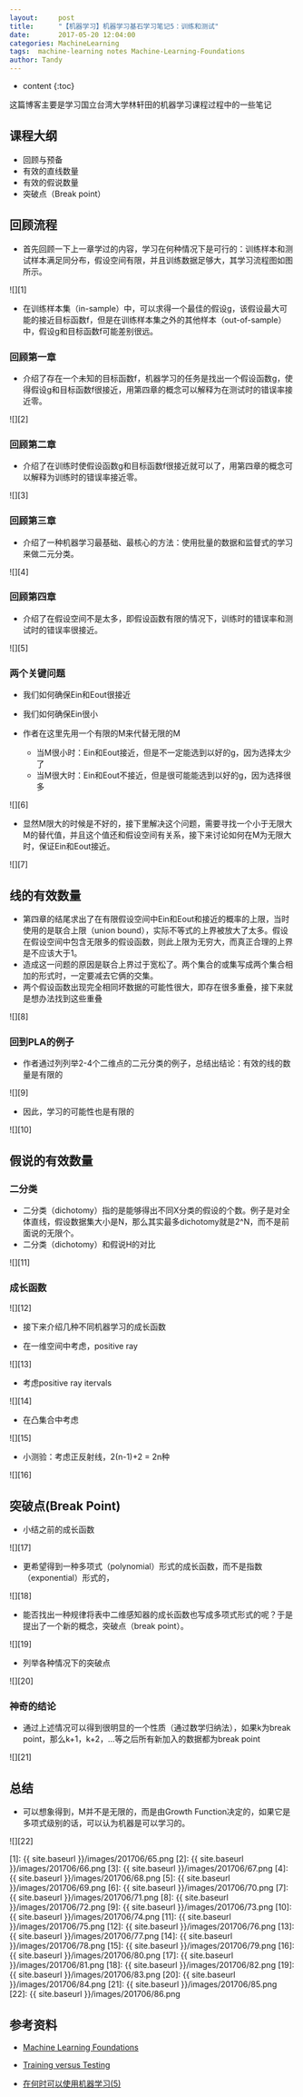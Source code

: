 ```yaml
---
layout:     post
title:      "【机器学习】机器学习基石学习笔记5：训练和测试"
date:       2017-05-20 12:04:00
categories: MachineLearning
tags:  machine-learning notes Machine-Learning-Foundations
author: Tandy
---
```


* content
{:toc}

这篇博客主要是学习国立台湾大学林轩田的机器学习课程过程中的一些笔记






## 课程大纲

- 回顾与预备
- 有效的直线数量
- 有效的假说数量
- 突破点（Break point）

## 回顾流程

- 首先回顾一下上一章学过的内容，学习在何种情况下是可行的：训练样本和测试样本满足同分布，假设空间有限，并且训练数据足够大，其学习流程图如图所示。

![][1]

- 在训练样本集（in-sample）中，可以求得一个最佳的假设g，该假设最大可能的接近目标函数f，但是在训练样本集之外的其他样本（out-of-sample）中，假设g和目标函数f可能差别很远。

### 回顾第一章

- 介绍了存在一个未知的目标函数f，机器学习的任务是找出一个假设函数g，使得假设g和目标函数f很接近，用第四章的概念可以解释为在测试时的错误率接近零。

![][2]

### 回顾第二章

- 介绍了在训练时使假设函数g和目标函数f很接近就可以了，用第四章的概念可以解释为训练时的错误率接近零。

![][3]

### 回顾第三章

- 介绍了一种机器学习最基础、最核心的方法：使用批量的数据和监督式的学习来做二元分类。

![][4]

### 回顾第四章

- 介绍了在假设空间不是太多，即假设函数有限的情况下，训练时的错误率和测试时的错误率很接近。

![][5]

### 两个关键问题

- 我们如何确保Ein和Eout很接近
- 我们如何确保Ein很小

- 作者在这里先用一个有限的M来代替无限的M
	- 当M很小时：Ein和Eout接近，但是不一定能选到以好的g，因为选择太少了
	- 当M很大时：Ein和Eout不接近，但是很可能能选到以好的g，因为选择很多

![][6]

- 显然M限大的时候是不好的，接下里解决这个问题，需要寻找一个小于无限大M的替代值，并且这个值还和假设空间有关系，接下来讨论如何在M为无限大时，保证Ein和Eout接近。

![][7]

## 线的有效数量

- 第四章的结尾求出了在有限假设空间中Ein和Eout和接近的概率的上限，当时使用的是联合上限（union bound），实际不等式的上界被放大了太多。假设在假设空间中包含无限多的假设函数，则此上限为无穷大，而真正合理的上界是不应该大于1。
- 造成这一问题的原因是联合上界过于宽松了。两个集合的或集写成两个集合相加的形式时，一定要减去它俩的交集。
- 两个假设函数出现完全相同坏数据的可能性很大，即存在很多重叠，接下来就是想办法找到这些重叠

![][8]

### 回到PLA的例子

- 作者通过列列举2-4个二维点的二元分类的例子，总结出结论：有效的线的数量是有限的

![][9]

- 因此，学习的可能性也是有限的

![][10]

## 假说的有效数量

### 二分类
- 二分类（dichotomy）指的是能够得出不同X分类的假设的个数。例子是对全体直线，假设数据集大小是N，那么其实最多dichotomy就是2^N，而不是前面说的无限个。
- 二分类（dichotomy）和假说H的对比

![][11]

### 成长函数

![][12]

- 接下来介绍几种不同机器学习的成长函数

- 在一维空间中考虑，positive ray

![][13]

- 考虑positive ray itervals

![][14]

- 在凸集合中考虑

![][15]

- 小测验：考虑正反射线，2(n-1)+2 = 2n种

![][16]

## 突破点(Break Point)

- 小结之前的成长函数

![][17]

- 更希望得到一种多项式（polynomial）形式的成长函数，而不是指数（exponential）形式的，

![][18]

- 能否找出一种规律将表中二维感知器的成长函数也写成多项式形式的呢？于是提出了一个新的概念，突破点（break point）。

![][19]

- 列举各种情况下的突破点

![][20]

### 神奇的结论
- 通过上述情况可以得到很明显的一个性质（通过数学归纳法），如果k为break point，那么k+1，k+2，...等之后所有新加入的数据都为break point

![][21]

## 总结

- 可以想象得到，M并不是无限的，而是由Growth Function决定的，如果它是多项式级别的话，可以认为机器是可以学习的。

![][22]


[1]: {{ site.baseurl }}/images/201706/65.png
[2]: {{ site.baseurl }}/images/201706/66.png
[3]: {{ site.baseurl }}/images/201706/67.png
[4]: {{ site.baseurl }}/images/201706/68.png
[5]: {{ site.baseurl }}/images/201706/69.png
[6]: {{ site.baseurl }}/images/201706/70.png
[7]: {{ site.baseurl }}/images/201706/71.png
[8]: {{ site.baseurl }}/images/201706/72.png
[9]: {{ site.baseurl }}/images/201706/73.png
[10]: {{ site.baseurl }}/images/201706/74.png
[11]: {{ site.baseurl }}/images/201706/75.png
[12]: {{ site.baseurl }}/images/201706/76.png
[13]: {{ site.baseurl }}/images/201706/77.png
[14]: {{ site.baseurl }}/images/201706/78.png
[15]: {{ site.baseurl }}/images/201706/79.png
[16]: {{ site.baseurl }}/images/201706/80.png
[17]: {{ site.baseurl }}/images/201706/81.png
[18]: {{ site.baseurl }}/images/201706/82.png
[19]: {{ site.baseurl }}/images/201706/83.png
[20]: {{ site.baseurl }}/images/201706/84.png
[21]: {{ site.baseurl }}/images/201706/85.png
[22]: {{ site.baseurl }}/images/201706/86.png

## 参考资料

- [Machine Learning Foundations](http://www.csie.ntu.edu.tw/~htlin/mooc/)

- [Training versus Testing](http://www.cnblogs.com/HappyAngel/p/3594867.html)

- [在何时可以使用机器学习(5)](http://www.cnblogs.com/ymingjingr/p/4285358.html)


